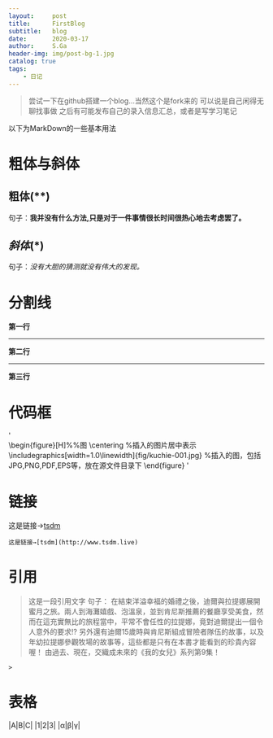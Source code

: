 ```yaml
---
layout:     post
title:      FirstBlog
subtitle:   blog
date:       2020-03-17
author:     S.Ga
header-img: img/post-bg-1.jpg
catalog: true
tags:
    - 日记
---
```


>尝试一下在github搭建一个blog...当然这个是fork来的
>可以说是自己闲得无聊找事做
>之后有可能发布自己的录入信息汇总，或者是写学习笔记

以下为MarkDown的一些基本用法

# 粗体与斜体

## **粗体**(**)
句子：**我并没有什么方法,只是对于一件事情很长时间很热心地去考虑罢了。**

## *斜体*(*)
句子：*没有大胆的猜测就没有伟大的发现。*


# 分割线


**第一行**
***
**第二行**
***
**第三行**

# 代码框

'  
\begin{figure}[H]%%图
	\centering  %插入的图片居中表示
	\includegraphics[width=1.0\linewidth]{fig/kuchie-001.jpg}  %插入的图，包括JPG,PNG,PDF,EPS等，放在源文件目录下
\end{figure} 
'

# 链接
这是链接→[tsdm](http://www.tsdm.live)

`这是链接→[tsdm](http://www.tsdm.live)`

# 引用

>这是一段引用文字
句子：
>在結束洋溢幸福的婚禮之後，迪爾與拉提娜展開蜜月之旅。兩人到海灘嬉戲、泡溫泉，並到肯尼斯推薦的餐廳享受美食，然而在這充實無比的旅程當中，平常不會任性的拉提娜，竟對迪爾提出一個令人意外的要求!?
>另外還有迪爾15歲時與肯尼斯組成冒險者隊伍的故事，以及年幼拉提娜參觀牧場的故事等，這些都是只有在本書才能看到的珍貴內容喔！
>由過去、現在，交織成未來的《我的女兒》系列第9集！

`>`

# 表格

|A|B|C|
|1|2|3|
|α|β|γ|





